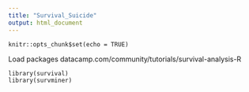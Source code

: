 ```yaml
---
title: "Survival_Suicide"
output: html_document
---
```


```{r setup, include=FALSE}
knitr::opts_chunk$set(echo = TRUE)
```
Load packages
datacamp.com/community/tutorials/survival-analysis-R
```{r}
library(survival)
library(survminer)
```

